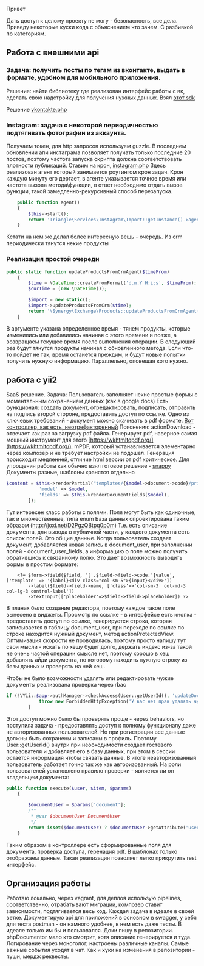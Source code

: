 Привет

Дать доступ к целому проекту не могу - безопасность, все дела. Приведу некоторые куски кода с объяснением что зачем. С разбивкой по категориям. 

## Работа с внешними api
### Задача: получить посты по тегам из вконтакте, выдать в формате, удобном для мобильного приложения.

Решение: найти библиотеку где реализован интерфейс работы с вк, сделать свою надстройку для получения нужных данных.
Взял [этот sdk](https://github.com/bocharsky-bw/vkontakte-php-sdk)

Решение [vkontakte.php](vkontakte.php)

### Instagram: задача с некоторой периодичностью подтягивать фотографии из аккаунта.
Получаем токен, для http запросов используем guzzle. В последнем обновлении апи инстаграма позволяет получать только последние 20 постов, поэтому частота запуска скрипта должна соответствовать плотности публикаций.
Ставим на крон, [instagram.php](instagram.php)
Здесь реализован агент который занимается роутингом крон задач. Крон каждую минуту его дергает, в агенте указывается точное время или частота вызова метода\функции, в ответ необходимо отдать вызов функции, такой замедленно-рекурсивный способ перезапуска.
```php
    public function agent()
    {
        $this->start();
        return 'Triangle\Services\Instagram\Import::getInstance()->agent();';
    }
```
Кстати на нем же делал более интересную вещь - очередь. Из crm периодически тянутся некие продукты
### Реализация простой очереди
```php
public static function updateProductsFromCrmAgent($timeFrom)
	{
		$time = \DateTime::createFromFormat('d.m.Y H:i:s', $timeFrom);
		$curTime = (new \DateTime());

		$import = new static();
		$import->updateProductsFromCrm($time);
		return '\Synergy\Exchange\Products::updateProductsFromCrmAgent("'. $curTime->format('d.m.Y H:i:s').'");';
	}
```
В аргументе указана определенное время - тянем продукты, которые изменились или добавились начиная с этого времени и позже, а возвращаем текущее время после выполнения операции. В следующий раз будут тянутся продукты начиная с обновленного метода. Если что-то пойдет не так, время останется преждим, и будут новые попытки получить нужную информацию. Параллельно, оповещая кого нужно.

## работа с yii2 
SaaS решение. Задача: Пользователь заполняет некие простые формы с моментальным сохранением данных (как в google docs)
Есть функционал: создать документ, отредактировать, подписать, отправить на подпись второй стороне, предоставить доступ по ссылке.
Одно из ключевых требований - документ можно скачивать в pdf формате.
[Вот контроллер, как есть, неотрефакторенный](DocumentUserController.php)
Пояснения:
actionDownload - отвечает как раз за загрузку pdf файла. Генерирует pdf, наверное самая мощный инструмент для этого [https://wkhtmltopdf.org/](https://wkhtmltopdf.org/). mPDF, который устанавливается элементарно через композер и не требует настройки не подошел. Генерация происходит медленней, отличие html версии от pdf критическое. 
Для упрощения работы как обычно взял готовое решение - [snappy](https://github.com/KnpLabs/snappy)
Документы разные, шаблоны хранятся отдельно 
```php
$content = $this->renderPartial("templates/{$model->document->code}/print",[
            'model' => $model,
            'fields' => $this->renderDocumentFields($model),
        ]);
```
Тут интересен класс работы с полями. Поля могут быть как одиночные, так и множественные, типа enum
База данных спроектирована таким образом (http://joxi.net/D2PgzQBtpq0p0m)
Т.е. есть описание документа, для вывода в публичной части, у каждого документа есть список полей. Это общие данные. 
Когда пользователь создает документ, добавляется новая запись в document_user, при заполнении полей - document_user_fields, а информацию о поле можно получить обратившись к связанному полю. 
Это дает возможность выводить формы в простом формате: 
```
    <?= $form->field($field, '['.$field->field->code.']value', ['template' => '{label}<div class="col-sm-5">{input}</div>'])
        ->label($field->field->name, ['class'=>'col-sm-3  col-md-3  col-lg-3 control-label'])
        ->textInput(['placeholder'=>$field->field->placeholder]) ?>
```
В планах было создание редактора, поэтому каждое такое поле вынесено в виджеты.
Просмотр по ссылке - в интерфейсе есть кнопка - предоставить доступ по ссылке, генерируется строка, которая записывается в таблицу document_user, при переходе по ссылке по строке находится нужный документ, метод actionProtectedView. Оптимизация скорости не проводилась, поэтому просто напишу тут свои мысли - искать по хешу будет долго, держать индекс из-за такой не очень частой операции смысле нет, поэтому хорошо в хеш добавлять айди документа, по которому находить нужную строку из базы данных и проверять на ней хеш.

Чтобы не было возможности удалять или редактировать чужие документы реализована проверка через rbac
```php
if (!\Yii::$app->authManager->checkAccess(User::getUserId(), 'updateDocument',['document' => $model])) {
            throw new ForbiddenHttpException('У вас нет прав удалять чужие документы');
        }
```
Этот доступ можно было бы проверять проще - через behaviors, но поступила задача - предоставлять доступ к полному функционалу даже не авторизованных пользователей. Но при регистрации все данные должны быть сохранены и записаны в профиль. Поэтому User::getUserId() внутри при необходимости создает гостевого пользователя и добавляет его в базу данных, при этом в сессии остается информация чтобы связать данные. В итоге неавторизованный пользователь работает точно так же как авторизованный. На роли пользователей установлено правило проверки - является ли он владельцем документа:
```php
public function execute($user, $item, $params)
    {

        $documentUser = $params['document'];
        /**
         * @var $documentUser DocumentUser
         */
        return isset($documentUser) ? $documentUser->getAttribute('user_id') === User::getUserId() : false;
    }
```
Таким образом в контроллере есть сформированные поля для документа, проверка доступа, геренация pdf. В шаблонах только отображаем данные. Такая реализация позволяет легко прикрутить rest интерфейс.

## Организация работы
Работаю локально, через vagrant, для деплоя использую pipelines, соответственно, отрабатывают миграции, композер ставит зависимости, подтягивается весь код. Каждая задача в идеале в своей ветке.
Документирую api для приложений в основном в swagger, у себя для теста postman - он намного удобнее, в нем есть даже тесты. В идеале только им бы и пользовался. 
Доки пишу в репозитории. phpDocumentor мало кто смотрит, хотя описание генерируется и туда. Логирование через моноголог, настроены различные каналы. Самые важные события уходят в чат. Как и хуки на изменения в репозитории - пуши, мердж реквесты. 
